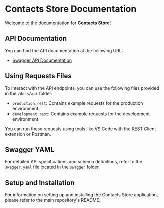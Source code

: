 # Contacts Store Documentation

Welcome to the documentation for **Contacts Store**!

## API Documentation

You can find the API documentation at the following URL:
- [Swagger API Documentation](https://contacts-store.onrender.com/api-docs)

## Using Requests Files

To interact with the API endpoints, you can use the following files provided in the `/docs/api` folder:
- `production.rest`: Contains example requests for the production environment.
- `development.rest`: Contains example requests for the development environment.

You can run these requests using tools like VS Code with the REST Client extension or Postman.

## Swagger YAML

For detailed API specifications and schema definitions, refer to the `swagger.yaml` file located in the `swagger` folder.

## Setup and Installation

For information on setting up and installing the Contacts Store application, please refer to the main repository's README.
